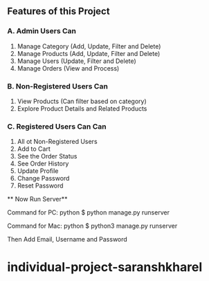 
## Features of this Project

### A. Admin Users Can
1. Manage Category (Add, Update, Filter and Delete)
2. Manage Products (Add, Update, Filter and Delete)
3. Manage Users (Update, Filter and Delete)
4. Manage Orders (View and Process)

### B. Non-Registered Users Can
1. View Products (Can filter based on category)
2. Explore Product Details and Related Products


### C. Registered Users Can Can
1. All ot Non-Registered Users
2. Add to Cart
3. See the Order Status
4. See Order History
5. Update Profile 
6. Change Password
7. Reset Password


** Now Run Server**

Command for PC:
python
$ python manage.py runserver


Command for Mac:
python
$ python3 manage.py runserver



Then Add Email, Username and Password



# individual-project-saranshkharel

